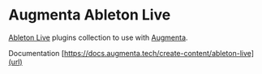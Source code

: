 # Augmenta Ableton Live

[Ableton Live](https://www.ableton.com/) plugins collection to use with [Augmenta](https://augmenta.tech).

Documentation [https://docs.augmenta.tech/create-content/ableton-live](url)
